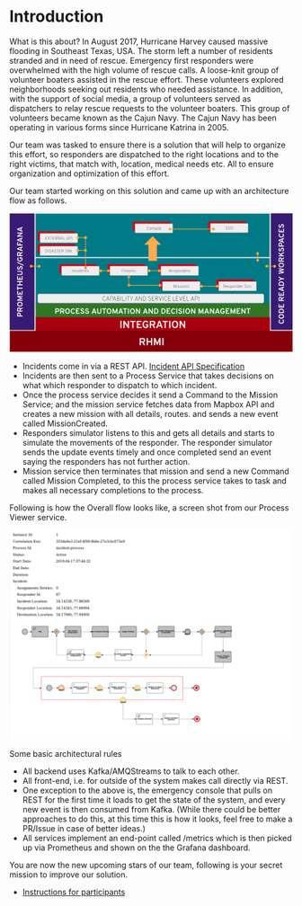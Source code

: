 # Introduction

What is this about?
In August 2017, Hurricane Harvey caused massive flooding in Southeast Texas, USA. The storm left a number of residents stranded and in need of rescue. Emergency first responders were overwhelmed with the high volume of rescue calls. A loose-knit group of volunteer boaters assisted in the rescue effort. These volunteers explored neighborhoods seeking out residents who needed assistance. In addition, with the support of social media, a group of volunteers served as dispatchers to relay rescue requests to the volunteer boaters. This group of volunteers became known as the Cajun Navy. The Cajun Navy has been operating in various forms since Hurricane Katrina in 2005.

Our team was tasked to ensure there is a solution that will help to organize this effort, so responders are dispatched to the right locations and to the right victims, that match with, location, medical needs etc. All to ensure organization and optimization of this effort.

Our team started working on this solution and came up with an architecture flow as follows.

![Overview](docs/assets/overviewERDemo.png)

- Incidents come in via a REST API. [Incident API Specification](../instructions/IncidentServiceAPISpec.md)
- Incidents are then sent to a Process Service that takes decisions on what which responder to dispatch to which incident.
- Once the process service decides it send a Command to the Mission Service; and the mission service fetches data from Mapbox API and creates a new mission with all details, routes. and sends a new event called MissionCreated.
- Responders simulator listens to this and gets all details and starts to simulate the movements of the responder. The responder simulator sends the update events timely and once completed send an event saying the responders has not further action.
- Mission service then terminates that mission and send a new Command called Mission Completed, to this the process service takes to task and makes all necessary completions to the process.

Following is how the Overall flow looks like, a screen shot from our Process Viewer service.

![Process View](docs/assets/incident-process-instance.png)



Some basic architectural rules
- All backend uses Kafka/AMQStreams to talk to each other.
- All front-end, i.e. for outside of the system makes call directly via REST.
- One exception to the above is, the emergency console that pulls on REST for the first time it loads to get the state of the system, and every new event is then consumed from Kafka. (While there could be better approaches to do this, at this time this is how it looks, feel free to make a PR/Issue in case of better ideas.)
- All services implement an end-point called /metrics which is then picked up via Prometheus and shown on the the Grafana dashboard.





You are now the new upcoming stars of our team, following is your secret mission to improve our solution.
* [Instructions for participants](instructions/README.md)

